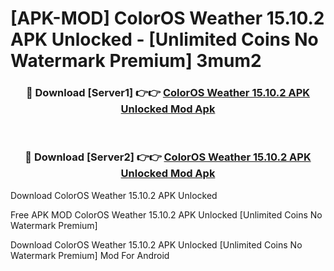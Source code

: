 # [APK-MOD] ColorOS Weather 15.10.2 APK Unlocked - [Unlimited Coins No Watermark Premium] 3mum2



<div align="center">
<h3>🔴 Download [Server1] 👉👉 <a href="https://momento.my/?title=ColorOS_Weather_15.10.2_APK_Unlocked">ColorOS Weather 15.10.2 APK Unlocked Mod Apk</a></h3><br>

<h3>🔴 Download [Server2] 👉👉 <a href="https://momento.my/?title=ColorOS_Weather_15.10.2_APK_Unlocked">ColorOS Weather 15.10.2 APK Unlocked Mod Apk</a></h3>
</div>



Download ColorOS Weather 15.10.2 APK Unlocked 

Free APK MOD ColorOS Weather 15.10.2 APK Unlocked [Unlimited Coins No Watermark Premium]

Download ColorOS Weather 15.10.2 APK Unlocked [Unlimited Coins No Watermark Premium] Mod For Android
